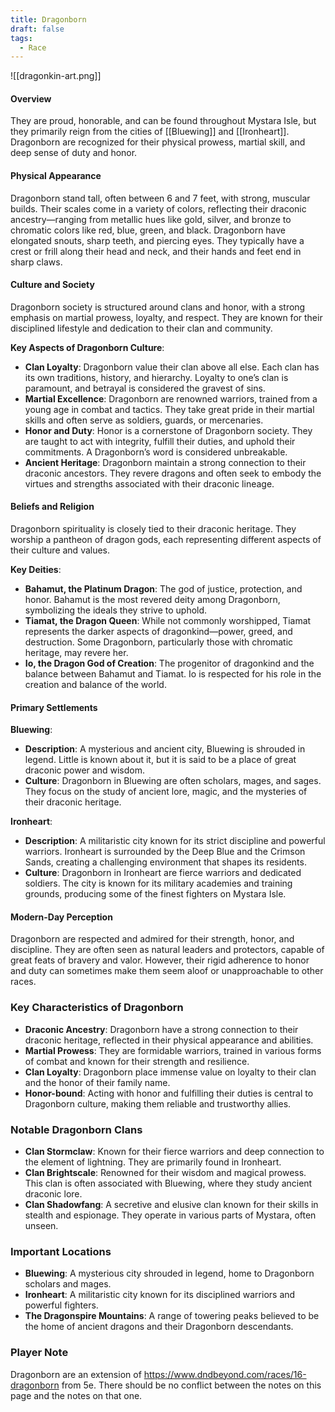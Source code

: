 ```yaml
---
title: Dragonborn
draft: false
tags:
  - Race
---
```


![[dragonkin-art.png]]

#### Overview

They are proud, honorable, and can be found throughout Mystara Isle, but they primarily reign from the cities of [[Bluewing]] and [[Ironheart]]. Dragonborn are recognized for their physical prowess, martial skill, and deep sense of duty and honor.

#### Physical Appearance

Dragonborn stand tall, often between 6 and 7 feet, with strong, muscular builds. Their scales come in a variety of colors, reflecting their draconic ancestry—ranging from metallic hues like gold, silver, and bronze to chromatic colors like red, blue, green, and black. Dragonborn have elongated snouts, sharp teeth, and piercing eyes. They typically have a crest or frill along their head and neck, and their hands and feet end in sharp claws.

#### Culture and Society

Dragonborn society is structured around clans and honor, with a strong emphasis on martial prowess, loyalty, and respect. They are known for their disciplined lifestyle and dedication to their clan and community.

**Key Aspects of Dragonborn Culture**:

- **Clan Loyalty**: Dragonborn value their clan above all else. Each clan has its own traditions, history, and hierarchy. Loyalty to one’s clan is paramount, and betrayal is considered the gravest of sins.
- **Martial Excellence**: Dragonborn are renowned warriors, trained from a young age in combat and tactics. They take great pride in their martial skills and often serve as soldiers, guards, or mercenaries.
- **Honor and Duty**: Honor is a cornerstone of Dragonborn society. They are taught to act with integrity, fulfill their duties, and uphold their commitments. A Dragonborn’s word is considered unbreakable.
- **Ancient Heritage**: Dragonborn maintain a strong connection to their draconic ancestors. They revere dragons and often seek to embody the virtues and strengths associated with their draconic lineage.

#### Beliefs and Religion

Dragonborn spirituality is closely tied to their draconic heritage. They worship a pantheon of dragon gods, each representing different aspects of their culture and values.

**Key Deities**:

- **Bahamut, the Platinum Dragon**: The god of justice, protection, and honor. Bahamut is the most revered deity among Dragonborn, symbolizing the ideals they strive to uphold.
- **Tiamat, the Dragon Queen**: While not commonly worshipped, Tiamat represents the darker aspects of dragonkind—power, greed, and destruction. Some Dragonborn, particularly those with chromatic heritage, may revere her.
- **Io, the Dragon God of Creation**: The progenitor of dragonkind and the balance between Bahamut and Tiamat. Io is respected for his role in the creation and balance of the world.

#### Primary Settlements

**Bluewing**:

- **Description**: A mysterious and ancient city, Bluewing is shrouded in legend. Little is known about it, but it is said to be a place of great draconic power and wisdom.
- **Culture**: Dragonborn in Bluewing are often scholars, mages, and sages. They focus on the study of ancient lore, magic, and the mysteries of their draconic heritage.

**Ironheart**:

- **Description**: A militaristic city known for its strict discipline and powerful warriors. Ironheart is surrounded by the Deep Blue and the Crimson Sands, creating a challenging environment that shapes its residents.
- **Culture**: Dragonborn in Ironheart are fierce warriors and dedicated soldiers. The city is known for its military academies and training grounds, producing some of the finest fighters on Mystara Isle.

#### Modern-Day Perception

Dragonborn are respected and admired for their strength, honor, and discipline. They are often seen as natural leaders and protectors, capable of great feats of bravery and valor. However, their rigid adherence to honor and duty can sometimes make them seem aloof or unapproachable to other races.

### Key Characteristics of Dragonborn

- **Draconic Ancestry**: Dragonborn have a strong connection to their draconic heritage, reflected in their physical appearance and abilities.
- **Martial Prowess**: They are formidable warriors, trained in various forms of combat and known for their strength and resilience.
- **Clan Loyalty**: Dragonborn place immense value on loyalty to their clan and the honor of their family name.
- **Honor-bound**: Acting with honor and fulfilling their duties is central to Dragonborn culture, making them reliable and trustworthy allies.

### Notable Dragonborn Clans

- **Clan Stormclaw**: Known for their fierce warriors and deep connection to the element of lightning. They are primarily found in Ironheart.
- **Clan Brightscale**: Renowned for their wisdom and magical prowess. This clan is often associated with Bluewing, where they study ancient draconic lore.
- **Clan Shadowfang**: A secretive and elusive clan known for their skills in stealth and espionage. They operate in various parts of Mystara, often unseen.

### Important Locations

- **Bluewing**: A mysterious city shrouded in legend, home to Dragonborn scholars and mages.
- **Ironheart**: A militaristic city known for its disciplined warriors and powerful fighters.
- **The Dragonspire Mountains**: A range of towering peaks believed to be the home of ancient dragons and their Dragonborn descendants.

### Player Note

Dragonborn are an extension of https://www.dndbeyond.com/races/16-dragonborn from 5e. There should be no conflict between the notes on this page and the notes on that one.
